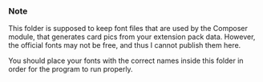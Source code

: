### Note

This folder is supposed to keep font files that are used by the Composer module, that
generates card pics from your extension pack data. However, the official fonts may not be
free, and thus I cannot publish them here.

You should place your fonts with the correct names inside this folder in order for the
program to run properly.
